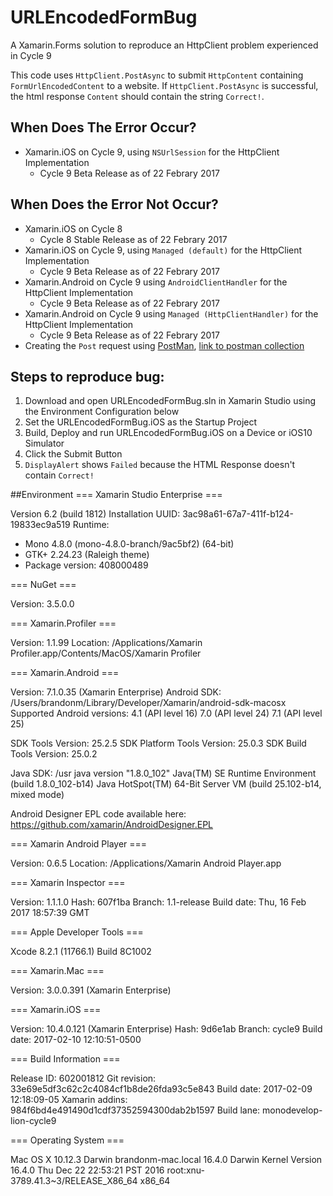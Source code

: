 # URLEncodedFormBug
A Xamarin.Forms solution to reproduce an HttpClient problem experienced in Cycle 9

This code uses `HttpClient.PostAsync` to submit `HttpContent` containing `FormUrlEncodedContent` to a website. If `HttpClient.PostAsync` is successful, the html response `Content` should contain the string `Correct!`.

## When Does The Error Occur?
 - Xamarin.iOS on Cycle 9, using `NSUrlSession` for the HttpClient Implementation
   - Cycle 9 Beta Release as of 22 Febrary 2017
 
## When Does the Error **Not** Occur?
 - Xamarin.iOS on Cycle 8
   - Cycle 8 Stable Release as of 22 Febrary 2017
 - Xamarin.iOS on Cycle 9, using `Managed (default)` for the HttpClient Implementation
    - Cycle 9 Beta Release as of 22 Febrary 2017
 - Xamarin.Android on Cycle 9 using `AndroidClientHandler` for the HttpClient Implementation
    - Cycle 9 Beta Release as of 22 Febrary 2017
 - Xamarin.Android on Cycle 9 using `Managed (HttpClientHandler)` for the HttpClient Implementation
    - Cycle 9 Beta Release as of 22 Febrary 2017
 - Creating the `Post` request using [PostMan](https://www.getpostman.com), [link to postman collection](https://github.com/brminnick/URLEncodedFormBug/blob/master/MondayPunday.postman_collection)
 

## Steps to reproduce bug:
 1. Download and open URLEncodedFormBug.sln in Xamarin Studio using the Environment Configuration below
 2. Set the URLEncodedFormBug.iOS as the Startup Project
 3. Build, Deploy and run URLEncodedFormBug.iOS on a Device or iOS10 Simulator
 4. Click the Submit Button
 5. `DisplayAlert` shows `Failed` because the HTML Response doesn't contain `Correct!`
 

##Environment
=== Xamarin Studio Enterprise ===

Version 6.2 (build 1812)
Installation UUID: 3ac98a61-67a7-411f-b124-19833ec9a519
Runtime:
 - Mono 4.8.0 (mono-4.8.0-branch/9ac5bf2) (64-bit)
 - GTK+ 2.24.23 (Raleigh theme)
 - Package version: 408000489

=== NuGet ===

Version: 3.5.0.0

=== Xamarin.Profiler ===

Version: 1.1.99
Location: /Applications/Xamarin Profiler.app/Contents/MacOS/Xamarin Profiler

=== Xamarin.Android ===

Version: 7.1.0.35 (Xamarin Enterprise)
Android SDK: /Users/brandonm/Library/Developer/Xamarin/android-sdk-macosx
	Supported Android versions:
		4.1 (API level 16)
		7.0 (API level 24)
		7.1 (API level 25)

SDK Tools Version: 25.2.5
SDK Platform Tools Version: 25.0.3
SDK Build Tools Version: 25.0.2

Java SDK: /usr
java version "1.8.0_102"
Java(TM) SE Runtime Environment (build 1.8.0_102-b14)
Java HotSpot(TM) 64-Bit Server VM (build 25.102-b14, mixed mode)

Android Designer EPL code available here:
https://github.com/xamarin/AndroidDesigner.EPL

=== Xamarin Android Player ===

Version: 0.6.5
Location: /Applications/Xamarin Android Player.app

=== Xamarin Inspector ===

Version: 1.1.1.0
Hash: 607f1ba
Branch: 1.1-release
Build date: Thu, 16 Feb 2017 18:57:39 GMT

=== Apple Developer Tools ===

Xcode 8.2.1 (11766.1)
Build 8C1002

=== Xamarin.Mac ===

Version: 3.0.0.391 (Xamarin Enterprise)

=== Xamarin.iOS ===

Version: 10.4.0.121 (Xamarin Enterprise)
Hash: 9d6e1ab
Branch: cycle9
Build date: 2017-02-10 12:10:51-0500

=== Build Information ===

Release ID: 602001812
Git revision: 33e69e5df3c62c2c4084cf1b8de26fda93c5e843
Build date: 2017-02-09 12:18:09-05
Xamarin addins: 984f6bd4e491490d1cdf37352594300dab2b1597
Build lane: monodevelop-lion-cycle9

=== Operating System ===

Mac OS X 10.12.3
Darwin brandonm-mac.local 16.4.0 Darwin Kernel Version 16.4.0
    Thu Dec 22 22:53:21 PST 2016
    root:xnu-3789.41.3~3/RELEASE_X86_64 x86_64

